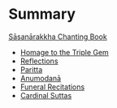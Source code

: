 # Summary

[Sāsanārakkha Chanting Book](titlepage.md)

<!-- - [Pāli-English Recitations](essential-recitations.md) -->
- [Homage to the Triple Gem](recitations/homage.md)
- [Reflections](recitations/reflections.md)
- [Paritta](recitations/paritta.md)
- [Anumodanā](recitations/anumodana.md)
- [Funeral Recitations](recitations/funeral.md)
- [Cardinal Suttas](recitations/cardinal-suttas.md)
<!-- - [Appendix](appendix.md) -->
<!--   - [Pāli Phonetics and Pronunciation](pali-phonetics-and-pronunciation.md) -->

<!-- - [Copyright](copyright.md) -->
